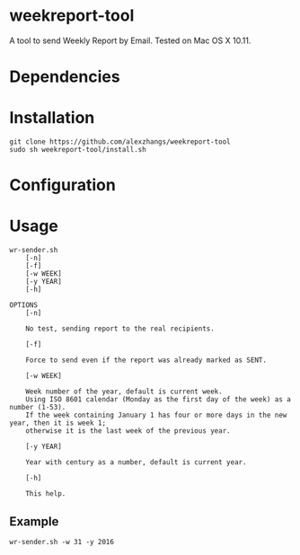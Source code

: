# weekreport-tool

A tool to send Weekly Report by Email.
Tested on Mac OS X 10.11.

# Dependencies

# Installation

```
git clone https://github.com/alexzhangs/weekreport-tool
sudo sh weekreport-tool/install.sh
```

# Configuration

# Usage

```
wr-sender.sh
	[-n]
	[-f]
	[-w WEEK]
	[-y YEAR]
	[-h]

OPTIONS
	[-n]

	No test, sending report to the real recipients.

	[-f]

	Force to send even if the report was already marked as SENT.

	[-w WEEK]

	Week number of the year, default is current week.
	Using ISO 8601 calendar (Monday as the first day of the week) as a number (1-53).
	If the week containing January 1 has four or more days in the new year, then it is week 1;
	otherwise it is the last week of the previous year.

	[-y YEAR]

	Year with century as a number, default is current year.

	[-h]

	This help.
```

## Example

```
wr-sender.sh -w 31 -y 2016
```
